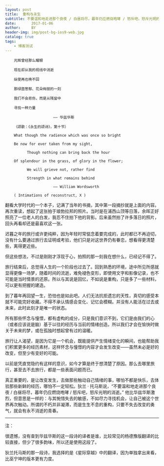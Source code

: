 ```yaml
---
layout: post
title:  重构与永生
subtitle: 不要温和地走进那个良夜 / 白昼将尽，暮年仍应燃烧咆哮 / 怒斥吧，怒斥光明的消逝。——狄兰 · 托马斯
date:       2017-01-06
author:     BY
header-img: img/post-bg-ios9-web.jpg
catalog: true
tags:
    - 博客测试
---
```


~~~
    光辉曾经那么耀眼

    现在却从我的视线中消逝

    纵使再也唤不回

    那绿茵葱郁、花朵绚丽的一刻

    我们不会悲伤，而是从残留中

    寻找一种力量

                      —— 华兹华斯

    （颂歌：《永生的颂诗》，第十节）
~~~

~~~
    What though the radience which was once so bright

    Be now for ever taken from my sight,

          Though nothing can bring back the hour

    Of splendour in the grass, of glory in the flower;

          We will grieve not, rather find

          Strength in what remains behind            
 
                      —— William Wordsworth 

    ( Intimations of reconstruct, X )
~~~


翻看大学时代的一个本子，记满了当年的书摘，其中第一段摘抄就是上面的内容。再次重读，想起了这张拍于琅勃拉邦的照片。当时是在浦西山顶等日落，余晖正好照亮了一位老人的白发，我忍不住拍下他的背影。后来虽然拍了许多落日的照片，回头再看却还是最喜欢这一张。

迟暮之年的旅行或许更纯粹，因为年轻时常惦念着要完成的，此时都已不再迫切，没有什么要通过旅行去证明或考验，他们只是对这世界仍有眷恋，想看得更清楚些，离得更近些。

但这些想法，不过是刚刚才浮现于心，拍照的那一刻我在想什么，已经记不得了。

旅行结束后，总觉得人生的一个阶段也过去了。回到熟悉的环境，途中所见所感就显得更像一场梦，随着时间的流逝，难免褪色变形，即使用文字和影像记录，也不可能是当时情景的还原。所以与其说是回忆，不如说是重构，只是多了一些材料，可以更有把握的建造。

到了暮年再回望一生，恐怕也是如此吧。人们无法抗拒遗忘的天性，真切的感受本就不可能完好收藏。不得不承认情感会变化、记忆会模糊。并没有人能活在过去或未来，此时此刻才是唯一的状态。

所有那些怀念与憧憬，都有虚构的成分，只是我们意识不到，它们是由我们的心（或者应该说是脑）基于以往的经历与当前的情绪创造。所以我们才会在愉快时做关于未来的梦，或在孤独时想起曾有过的温暖。

旅行让人渴望，是因为它是一个机会，既能提供产生情绪变化的瞬间，也能帮助我们积累更多的经历素材，这样怀念与憧憬的内容才会发生改变——虽然未必是好的改变，但至少有变好的可能。

以前是凭直觉隐约有这样的意识，如今才算是终于想清楚了原因。那么去哪里旅行，甚至去不去旅行，都是一些表面问题而已。

真正重要的，是让改变发生，去做那些触动自己情绪的事，哪怕不都是快乐，去体验那些新鲜的经历，哪怕不一定轻松。狄兰 · 托马斯说，“不要温和地走进那个良夜 / 白昼将尽，暮年仍应燃烧咆哮 / 怒斥吧，怒斥光明的消逝。” 他比华兹华斯激烈，但意思是一样的：与其惋惜失去的敏感，不如尽力寻找机会，让自己被这个世界再次触动。所谓的不朽并非凝滞，而是生生不息的重构，只要不失去改变的勇气，就会有永不消逝的青春。

<hr>

注：

很遗憾，没有查到华兹华斯的这一段诗的译者是谁，比较常见的杨德豫版翻译的比较直接，但少了很多韵味，所以还是使用这段了。

狄兰托马斯的那一段诗，我选择的是《星际穿越》中的翻译，因为单独拿出来看，比巫宁坤的版本更有力度。